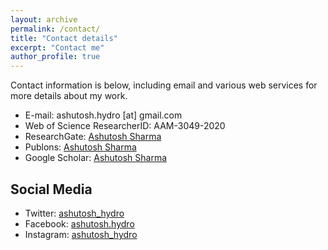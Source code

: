 ```yaml
---
layout: archive
permalink: /contact/
title: "Contact details"
excerpt: "Contact me"
author_profile: true
---
```

Contact information is below, including email and various web services for more details about my work. 

* E-mail: ashutosh.hydro [at] gmail.com
* Web of Science ResearcherID: AAM-3049-2020
* ResearchGate: [Ashutosh Sharma](https://www.researchgate.net/profile/Ashutosh_Sharma44)
* Publons: [Ashutosh Sharma](https://publons.com/researcher/1418272/ashutosh-sharma/)
* Google Scholar: [Ashutosh Sharma](https://scholar.google.co.in/citations?user=15sE22kAAAAJ&hl=en)

## Social Media
* Twitter: [ashutosh_hydro](http://twitter.com/ashutosh_hydro)
* Facebook: [ashutosh.hydro](https://www.facebook.com/ashutosh.hydro)
* Instagram: [ashutosh_hydro](https://www.instagram.com/ashutosh_hydro/)
